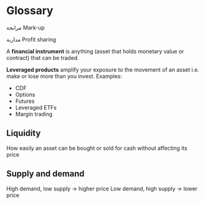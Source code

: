 # Glossary



مرابحة
Mark-up

مداربة
Profit sharing

A **financial instrument** is anything (asset that holds monetary value or contract) that can be traded.

**Leveraged products** amplify your exposure to the movement of an asset i.e. make or lose more than you invest. Examples:
* CDF
* Options
* Futures
* Leveraged ETFs
* Margin trading

## Liquidity

How easily an asset can be bought or sold for cash without affecting its price

## Supply and demand 

High demand, low supply -> higher price
Low demand, high supply -> lower price